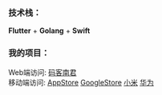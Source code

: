 ### 技术栈：

**Flutter** + **Golang** + **Swift**  
  
### 我的项目：
  
Web端访问:  [码客南君](http://www.linanjun.cn/)  
移动端访问:  [AppStore](https://apps.apple.com/cn/app/码客南君-全栈编程学习入门/id1517749296) [GoogleStore](https://play.google.com/store/apps/details?id=com.nanjun.marknanjun) [小米](http://app.mi.com/details?id=com.nanjun.marknanjun) [华为](https://appgallery.huawei.com/#/app/C102478513?locale=zh_CN&source=appshare&subsource=C102478513&shareTo=weixin&shareFrom=appmarket) 

<!--
**JimmyLee05/JimmyLee05** is a ✨ _special_ ✨ repository because its `README.md` (this file) appears on your GitHub profile.

Here are some ideas to get you started:

- 🔭 I’m currently working on ...
- 🌱 I’m currently learning ...
- 👯 I’m looking to collaborate on ...
- 🤔 I’m looking for help with ...
- 💬 Ask me about ...
- 📫 How to reach me: ...
- 😄 Pronouns: ...
- ⚡ Fun fact: ...
-->
